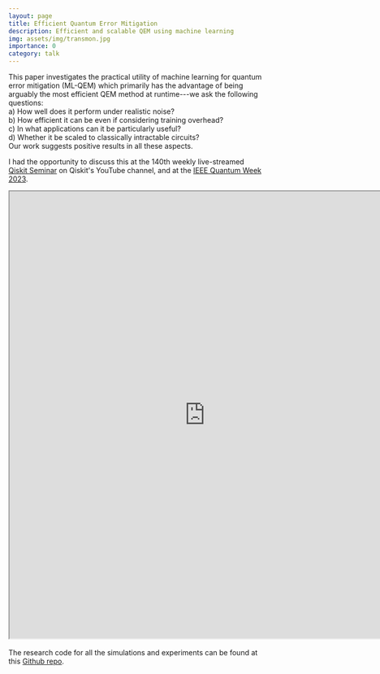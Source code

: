 ```yaml
---
layout: page
title: Efficient Quantum Error Mitigation
description: Efficient and scalable QEM using machine learning
img: assets/img/transmon.jpg
importance: 0
category: talk
---
```


This paper investigates the practical utility of machine learning for quantum error mitigation (ML-QEM) which primarily has the advantage of being arguably the most efficient QEM method at runtime---we ask the following questions: <br>
a) How well does it perform under realistic noise? <br>
b) How efficient it can be even if considering training overhead? <br>
c) In what applications can it be particularly useful? <br>
d) Whether it be scaled to classically intractable circuits? <br>
Our work suggests positive results in all these aspects. <br>

I had the opportunity to discuss this at the 140th weekly live-streamed <a href="https://www.youtube.com/live/w7GHPmfCzZs?si=MMaW3E6smH1is4rN">Qiskit Seminar</a> on Qiskit's YouTube channel, and at the <a href="https://qai-workshop.ornl.gov/schedule/">IEEE Quantum Week 2023</a>. 
<br>

<iframe src="https://drive.google.com/file/d/1MPEpSl4Sia9AQzX-tpA38a1SLq_Mv2F3/preview" width="770" height="880" allow="autoplay"></iframe>
<br>
<br>
The research code for all the simulations and experiments can be found at this <a href="https://github.com/qiskit-community/blackwater/tree/research">Github repo</a>.

